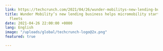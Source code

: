 ```yaml
---
link: https://techcrunch.com/2021/04/26/wunder-mobilitys-new-lending-business-helps-micromobility-startups-finance-fleets/
title: Wunder Mobility’s new lending business helps micromobility startups finance
  fleets
date: 2021-04-26 22:00:00 +0000
lang: English
image: "/uploads/global/techcrunch-logo@2x.png"
featured: true

---
```

